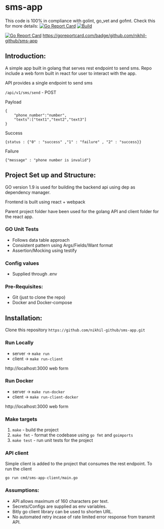 # sms-app

This code is 100% in compliance with golint, go_vet and gofmt. Check this for more details: [![Go Report Card](https://goreportcard.com/badge/github.com/nikhil-github/sms-app)]( https://goreportcard.com/report/github.com/nikhil-github/sms-app ) [![Build](https://travis-ci.org/nikhil-github/sms-app.svg?branch=master)](https://travis-ci.org/nikhil-github/sms-app)

[![Go Report Card](https://goreportcard.com/badge/github.com/nikhil-github/sms-app)](https://goreportcard.com/report/github.com/nikhil-github/sms-app)
https://goreportcard.com/badge/github.com/nikhil-github/sms-app

## Introduction:

A simple app built in golang that serves rest endpoint to send sms. Repo include a web form built in react for user to interact with the app.

API provides a single endpoint to send sms

`/api/v1/sms/send` - POST

Payload

```
{
    "phone_number":"number",
    "texts":["text1","text2","text3"]
}
```
Success 

```{status : {"0" : "success" ,"1" : "failure" , "2" : "success}}```

Failure

```{"message" : "phone number is invalid"}```

## Project Set up and Structure:

GO version 1.9 is used for building the backend api using dep as dependency manager.

Frontend is built using react + webpack

Parent project folder have been used for the golang API and client folder for the react app.

### GO Unit Tests
- Follows data table approach
- Consistent pattern using Args/Fields/Want format
- Assertion/Mocking using testify

### Config values
- Supplied through .env 

### Pre-Requisites:
- Git (just to clone the repo)
- Docker and Docker-compose

## Installation:
 Clone this repository
`https://github.com/nikhil-github/sms-app.git`

### Run Locally

- server -> `make run`
- client -> `make run-client`

http://localhost:3000 web form

### Run Docker

- server -> `make run-docker`
- client -> `make run-client-docker`

http://localhost:3000 web form


### Make targets

1. `make` - build the project
2. `make fmt` - format the codebase using `go fmt` and `goimports`
3. `make test` - run unit tests for the project


### API client

Simple client is added to the project that consumes the rest endpoint.
To run the client

```go run cmd/sms-app-client/main.go```
### Assumptions:
- API allows maximum of 160 characters per text.
- Secrets/Configs are supplied as env variables.
- Bitly go client library can be used to shorten URL.
- No automated retry incase of rate limited error response from transmit API.
